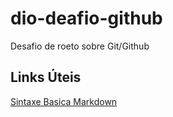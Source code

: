 # dio-deafio-github
Desafio de roeto sobre Git/Github

## Links Úteis
[Sintaxe Basica Markdown](https://www.markdownguide.org/)
